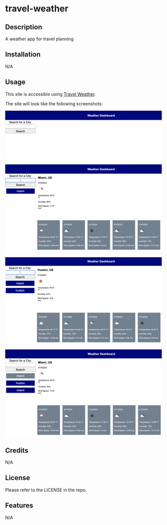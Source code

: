 # travel-weather

## Description
A weather app for travel planning

## Installation

N/A

## Usage

This site is accessible using [Travel Weather](https://savannahjk02.github.io/travel-weather/).

The site will look like the following screenshots:

![travel weather screenshot 1](/assets/Screenshot%202024-03-10%20at%202.58.40%20PM.png)

![travel weather screenshot 2](/assets/Screenshot%202024-03-10%20at%202.58.57%20PM.png)

![travel weather screenshot 3](/assets/Screenshot%202024-03-10%20at%202.59.11%20PM.png)

![travel weather screenshot 4](/assets/Screenshot%202024-03-10%20at%202.59.24%20PM.png)

## Credits

N/A

## License

Please refer to the LICENSE in the repo.

## Features

N/A

